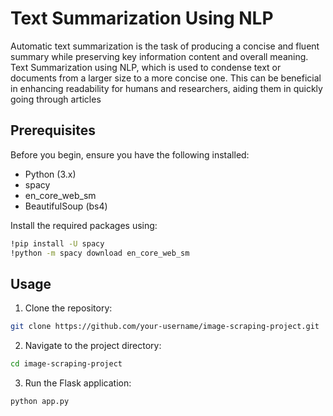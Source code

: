 # Text Summarization Using NLP

Automatic text summarization is the task of producing a concise and fluent summary while preserving key information content and overall meaning.
Text Summarization using NLP, which is used to condense text or documents from a larger size to a more concise one. This can be beneficial in enhancing readability for humans and researchers, aiding them in quickly going through articles

## Prerequisites

Before you begin, ensure you have the following installed:
- Python (3.x)
- spacy
- en_core_web_sm
- BeautifulSoup (bs4)

Install the required packages using:

```bash
!pip install -U spacy
!python -m spacy download en_core_web_sm
```

## Usage

1. Clone the repository:

```bash
git clone https://github.com/your-username/image-scraping-project.git
```

2. Navigate to the project directory:

```bash
cd image-scraping-project
```

3. Run the Flask application:

```bash
python app.py
```

